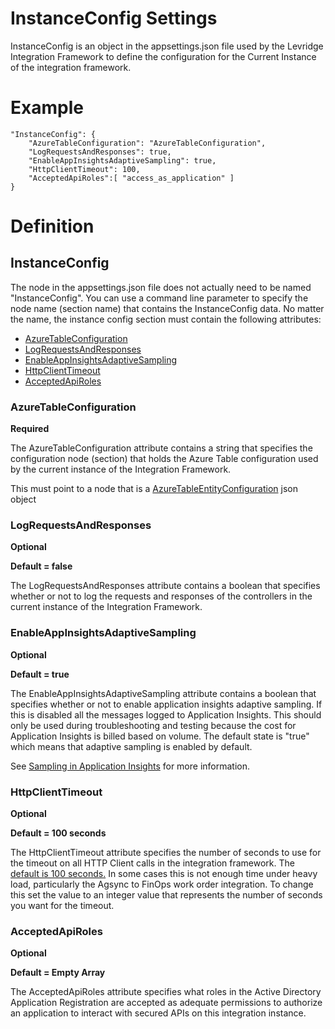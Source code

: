 # InstanceConfig Settings
InstanceConfig is an object in the appsettings.json file used by the Levridge Integration Framework
to define the configuration for the Current Instance of the integration framework.

# Example
    "InstanceConfig": {
        "AzureTableConfiguration": "AzureTableConfiguration",
        "LogRequestsAndResponses": true,
        "EnableAppInsightsAdaptiveSampling": true,
        "HttpClientTimeout": 100,
        "AcceptedApiRoles":[ "access_as_application" ]
    }

# Definition
## InstanceConfig
The node in the appsettings.json file does not actually need to be named "InstanceConfig". 
You can use a command line parameter to specify the node name (section name) that contains
the InstanceConfig data. No matter the name, the instance config section must contain the following
attributes:

 - [AzureTableConfiguration](#AzureTableConfiguration)
 - [LogRequestsAndResponses](#LogRequestsAndResponses)
 - [EnableAppInsightsAdaptiveSampling](#EnableAppInsightsAdaptiveSampling)
 - [HttpClientTimeout](#HttpClientTimeout)
 - [AcceptedApiRoles](#AcceptedApiRoles)

### AzureTableConfiguration
**Required**

The AzureTableConfiguration attribute contains a string that specifies the configuration node (section)
that holds the Azure Table configuration used by the current instance of the Integration Framework.

This must point to a node that is a [AzureTableEntityConfiguration](./ServiceBusConfiguration.md) json object

### LogRequestsAndResponses
**Optional**

**Default = false**

The LogRequestsAndResponses attribute contains a boolean that specifies whether or not to
log the requests and responses of the controllers in the current instance of the Integration 
Framework.


### EnableAppInsightsAdaptiveSampling
**Optional**

**Default = true**

The EnableAppInsightsAdaptiveSampling attribute contains a boolean that specifies whether or not to
enable application insights adaptive sampling. If this is disabled all the messages logged to 
Application Insights. This should only be used during troubleshooting and testing because the 
cost for Application Insights is billed based on volume. The default state is "true" which means
that adaptive sampling is enabled by default.

See [Sampling in Application Insights](#https://docs.microsoft.com/en-us/azure/azure-monitor/app/sampling#configuring-adaptive-sampling-for-aspnet-core-applications) 
for more information.

### HttpClientTimeout
**Optional**

**Default = 100 seconds**

The HttpClientTimeout attribute specifies the number of seconds to use for the timeout on all HTTP Client calls
in the integration framework. The [default is 100 seconds.](https://docs.microsoft.com/en-us/dotnet/api/system.net.http.httpclient.timeout?view=netcore-3.1)
In some cases this is not enough time under heavy load, particularly the Agsync to FinOps work order integration.
To change this set the value to an integer value that represents the number of seconds you want for the timeout.

### <a name="AcceptedApiRoles"></a>AcceptedApiRoles
**Optional**

**Default = Empty Array**

The AcceptedApiRoles attribute specifies what roles in the Active Directory Application Registration
are accepted as adequate permissions to authorize an application to interact with secured APIs on this
integration instance.